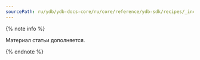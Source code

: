 ```yaml
---
sourcePath: ru/ydb/ydb-docs-core/ru/core/reference/ydb-sdk/recipes/_includes/addition.md
---
```

{% note info %}

Материал статьи дополняется.

{% endnote %}
